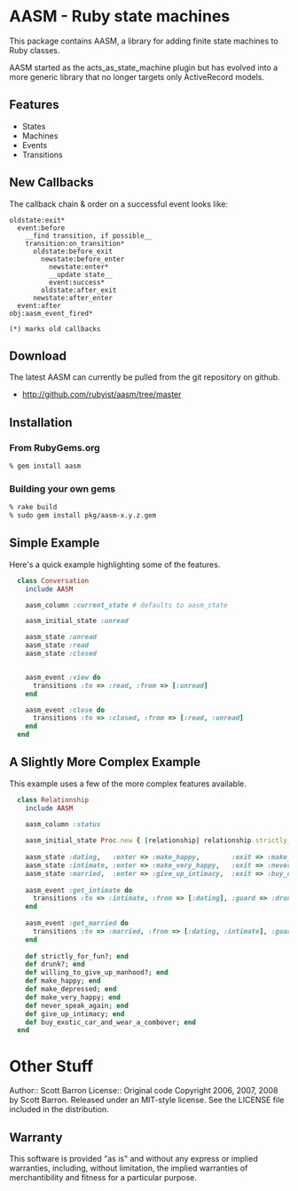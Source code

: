 # AASM - Ruby state machines #

This package contains AASM, a library for adding finite state machines to Ruby classes.

AASM started as the acts_as_state_machine plugin but has evolved into a more generic library that no longer targets only ActiveRecord models.

## Features ##

* States
* Machines
* Events
* Transitions

## New Callbacks ##

The callback chain & order on a successful event looks like:

    oldstate:exit*
      event:before
        __find transition, if possible__
        transition:on_transition*
          oldstate:before_exit
            newstate:before_enter
              newstate:enter*
              __update state__
              event:success*
            oldstate:after_exit
          newstate:after_enter
      event:after
    obj:aasm_event_fired*

    (*) marks old callbacks


## Download ##

The latest AASM can currently be pulled from the git repository on github.

* http://github.com/rubyist/aasm/tree/master


## Installation ##

### From RubyGems.org ###

```sh
% gem install aasm
```

### Building your own gems ###

```sh
% rake build
% sudo gem install pkg/aasm-x.y.z.gem
```

## Simple Example ##

Here's a quick example highlighting some of the features.

```ruby
  class Conversation
    include AASM

    aasm_column :current_state # defaults to aasm_state

    aasm_initial_state :unread

    aasm_state :unread
    aasm_state :read
    aasm_state :closed


    aasm_event :view do
      transitions :to => :read, :from => [:unread]
    end

    aasm_event :close do
      transitions :to => :closed, :from => [:read, :unread]
    end
  end
```

## A Slightly More Complex Example ##

This example uses a few of the more complex features available.

```ruby
  class Relationship
    include AASM

    aasm_column :status
    
    aasm_initial_state Proc.new { |relationship| relationship.strictly_for_fun? ? :intimate : :dating }
    
    aasm_state :dating,   :enter => :make_happy,        :exit => :make_depressed
    aasm_state :intimate, :enter => :make_very_happy,   :exit => :never_speak_again
    aasm_state :married,  :enter => :give_up_intimacy,  :exit => :buy_exotic_car_and_wear_a_combover
    
    aasm_event :get_intimate do
      transitions :to => :intimate, :from => [:dating], :guard => :drunk?
    end
    
    aasm_event :get_married do
      transitions :to => :married, :from => [:dating, :intimate], :guard => :willing_to_give_up_manhood?
    end
    
    def strictly_for_fun?; end
    def drunk?; end
    def willing_to_give_up_manhood?; end
    def make_happy; end
    def make_depressed; end
    def make_very_happy; end
    def never_speak_again; end
    def give_up_intimacy; end
    def buy_exotic_car_and_wear_a_combover; end
  end
```

# Other Stuff #

Author::  Scott Barron <scott at elitists dot net>
License:: Original code Copyright 2006, 2007, 2008 by Scott Barron.
          Released under an MIT-style license.  See the LICENSE  file
          included in the distribution.

## Warranty ##

This software is provided "as is" and without any express or
implied warranties, including, without limitation, the implied
warranties of merchantibility and fitness for a particular
purpose.

